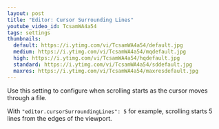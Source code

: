```yaml
---
layout: post
title: "Editor: Cursor Surrounding Lines"
youtube_video_id: TcsamWA4a54
tags: settings
thumbnails:
  default: https://i.ytimg.com/vi/TcsamWA4a54/default.jpg
  medium: https://i.ytimg.com/vi/TcsamWA4a54/mqdefault.jpg
  high: https://i.ytimg.com/vi/TcsamWA4a54/hqdefault.jpg
  standard: https://i.ytimg.com/vi/TcsamWA4a54/sddefault.jpg
  maxres: https://i.ytimg.com/vi/TcsamWA4a54/maxresdefault.jpg
---
```


Use this setting to configure when scrolling starts as the cursor moves through a file.

With `"editor.cursorSurroundingLines": 5` for example, scrolling starts 5 lines from the edges of the viewport.
